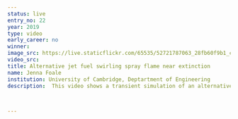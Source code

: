 ```yaml
---
status: live
entry_no: 22
year: 2019
type: video 
early_career: no 
winner:
image_src: https://live.staticflickr.com/65535/52721787063_28fb60f9b1_c_d.jpg
video_src: 
title: Alternative jet fuel swirling spray flame near extinction
name: Jenna Foale
institution: University of Cambridge, Deptartment of Engineering
description:  This video shows a transient simulation of an alternative kerosene spray flame that is close to being extinguished. The liquid spray vaporizes from the heat of the combustion reaction zone, releasing fuel pyrolysis products which then burn near the swirling fresh air (not pictured) from the annulus around the bluff body. The three-dimensional stoichiometric iso-surface of the flame is shown dancing above the bluff body, and is coloured with OH radical mass fraction. The black spots show lack of OH, and thus lack of chemical reaction, indicating local extinctions along the flame's surface. The iso-surface shrinks as the flame nears global extinction. The calculations were performed on Archer using OpenFOAM with the Combustion Moment Closure model.


  
---
```

